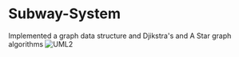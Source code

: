 # Subway-System
Implemented a graph data structure and Djikstra's and A Star graph algorithms 
![UML2](https://user-images.githubusercontent.com/91627578/199569566-f18d1104-a3c6-4fcd-a1a3-a7aac80b8463.png)
